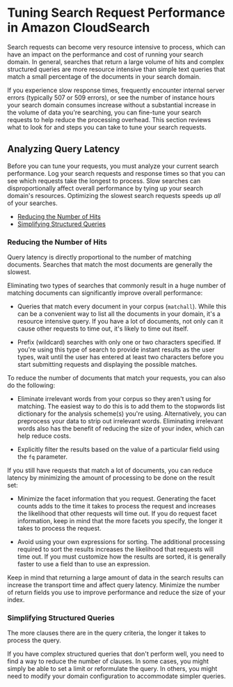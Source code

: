 # Tuning Search Request Performance in Amazon CloudSearch<a name="tuning-search"></a>

Search requests can become very resource intensive to process, which can have an impact on the performance and cost of running your search domain\. In general, searches that return a large volume of hits and complex structured queries are more resource intensive than simple text queries that match a small percentage of the documents in your search domain\. 

If you experience slow response times, frequently encounter internal server errors \(typically 507 or 509 errors\), or see the number of instance hours your search domain consumes increase without a substantial increase in the volume of data you're searching, you can fine\-tune your search requests to help reduce the processing overhead\. This section reviews what to look for and steps you can take to tune your search requests\.

## Analyzing Query Latency<a name="tuning-search-latency"></a>

Before you can tune your requests, you must analyze your current search performance\. Log your search requests and response times so that you can see which requests take the longest to process\. Slow searches can disproportionally affect overall performance by tying up your search domain's resources\. Optimizing the slowest search requests speeds up *all* of your searches\.


+ [Reducing the Number of Hits](#tuning-search-numdocs)
+ [Simplifying Structured Queries](#simplifying-structured-queries)

### Reducing the Number of Hits<a name="tuning-search-numdocs"></a>

Query latency is directly proportional to the number of matching documents\. Searches that match the most documents are generally the slowest\. 

Eliminating two types of searches that commonly result in a huge number of matching documents can significantly improve overall performance:

+ Queries that match every document in your corpus \(`matchall`\)\. While this can be a convenient way to list all the documents in your domain, it's a resource intensive query\. If you have a lot of documents, not only can it cause other requests to time out, it's likely to time out itself\. 

+ Prefix \(wildcard\) searches with only one or two characters specified\. If you're using this type of search to provide instant results as the user types, wait until the user has entered at least two characters before you start submitting requests and displaying the possible matches\.

To reduce the number of documents that match your requests, you can also do the following:

+ Eliminate irrelevant words from your corpus so they aren't using for matching\. The easiest way to do this is to add them to the stopwords list dictionary for the analysis scheme\(s\) you're using\. Alternatively, you can preprocess your data to strip out irrelevant words\. Eliminating irrelevant words also has the benefit of reducing the size of your index, which can help reduce costs\.

+ Explicitly filter the results based on the value of a particular field using the `fq` parameter\.

If you still have requests that match a lot of documents, you can reduce latency by minimizing the amount of processing to be done on the result set:

+ Minimize the facet information that you request\. Generating the facet counts adds to the time it takes to process the request and increases the likelihood that other requests will time out\. If you do request facet information, keep in mind that the more facets you specify, the longer it takes to process the request\.

+ Avoid using your own expressions for sorting\. The additional processing required to sort the results increases the likelihood that requests will time out\. If you must customize how the results are sorted, it is generally faster to use a field than to use an expression\. 

Keep in mind that returning a large amount of data in the search results can increase the transport time and affect query latency\. Minimize the number of return fields you use to improve performance and reduce the size of your index\. 

### Simplifying Structured Queries<a name="simplifying-structured-queries"></a>

The more clauses there are in the query criteria, the longer it takes to process the query\. 

If you have complex structured queries that don't perform well, you need to find a way to reduce the number of clauses\. In some cases, you might simply be able to set a limit or reformulate the query\. In others, you might need to modify your domain configuration to accommodate simpler queries\. 